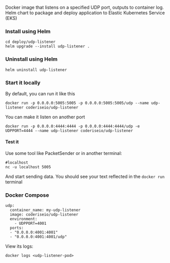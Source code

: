 Docker image that listens on a specified UDP port, outputs to container log.
Helm chart to package and deploy application to Elastic Kubernetes Service (EKS)

### Install using Helm

    cd deploy/udp-listener
    helm upgrade --install udp-listener .

### Uninstall using Helm

    helm uninstall udp-listener

### Start it locally

By default, you can run it like this

    docker run -p 0.0.0.0:5005:5005 -p 0.0.0.0:5005:5005/udp --name udp-listener coderiseio/udp-listener

You can make it listen on another port

    docker run -p 0.0.0.0:4444:4444 -p 0.0.0.0:4444:4444/udp -e UDPPORT=4444 --name udp-listener coderiseio/udp-listener

#### Test it

Use some tool like PacketSender or in another terminal:

    #localhost
    nc -u localhost 5005

And start sending data.  You should see your text reflected in the `docker run` terminal


### Docker Compose

```
udp:
  container_name: my-udp-listener
  image: coderiseio/udp-listener
  environment:
    - UDPPORT=4001
  ports:
  - "0.0.0.0:4001:4001"
  - "0.0.0.0:4001:4001/udp"

```

View its logs:

    docker logs <udp-listener-pod>
